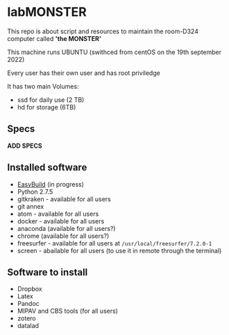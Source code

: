 # labMONSTER

This repo is about script and resources to maintain the room-D324 computer called **'the MONSTER'**

This machine runs UBUNTU (swithced from centOS on the 19th september 2022)

Every user has their own user and has root priviledge

It has two main Volumes:

- ssd for daily use (2 TB)
- hd for storage (6TB)

## Specs

**ADD SPECS**

## Installed software

*   [EasyBuild](https://easybuild.readthedocs.io/en/latest/index.html) (in progress)
*   Python 2.7.5
*   gitkraken - available for all users
*   git annex
*   atom - available for all users
*   docker - available for all users
*   anaconda (available for all users?)
*   chrome (available for all users?)
*   freesurfer - available for all users at `/usr/local/freesurfer/7.2.0-1`
*   screen - abailable for all users (to use it in remote through the terminal) 

## Software to install

*   Dropbox
*   Latex
*   Pandoc
*   MIPAV and CBS tools (for all users)
*   zotero
*   datalad


